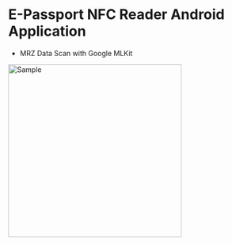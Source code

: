 # E-Passport NFC Reader Android Application

- MRZ Data Scan with Google MLKit

<img src="/sample/sample.gif" alt="Sample" width="350"/>
